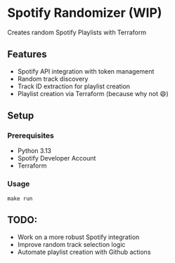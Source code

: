 # Spotify Randomizer (WIP)

Creates random Spotify Playlists with Terraform

## Features

- Spotify API integration with token management
- Random track discovery
- Track ID extraction for playlist creation
- Playlist creation via Terraform (because why not 😄)

## Setup

### Prerequisites

- Python 3.13
- Spotify Developer Account
- Terraform

### Usage

```
make run
```

## TODO:
- Work on a more robust Spotify integration
- Improve random track selection logic
- Automate playlist creation with Github actions
